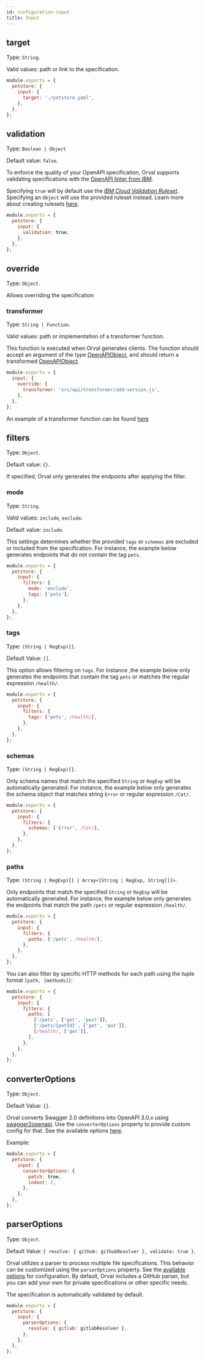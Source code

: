 ```yaml
---
id: configuration-input
title: Input
---
```


## target

Type: `String`.

Valid values: path or link to the specification.

```js
module.exports = {
  petstore: {
    input: {
      target: './petstore.yaml',
    },
  },
};
```

## validation

Type: `Boolean | Object`

Default value: `false`.

To enforce the quality of your OpenAPI specification, Orval supports validating specifications with the <a href="https://github.com/IBM/openapi-validator" target="_blank">OpenAPI linter from IBM</a>.

Specifying `true` will by default use the <a href="https://github.com/IBM/openapi-validator/blob/main/docs/ibm-cloud-rules.md"><em>IBM Cloud Validation Ruleset</em></a>.
Specifying an `Object` will use the provided ruleset instead. Learn more about creating rulesets <a href="https://docs.stoplight.io/docs/spectral/aa15cdee143a1-java-script-ruleset-format">here</a>.

```js
module.exports = {
  petstore: {
    input: {
      validation: true,
    },
  },
};
```

## override

Type: `Object`.

Allows overriding the specification

### transformer

Type: `String | Function`.

Valid values: path or implementation of a transformer function.

This function is executed when Orval generates clients. The function should accept an argument of the type <a href="https://github.com/metadevpro/openapi3-ts/blob/master/src/model/openapi30.ts#L12" target="_blank">OpenAPIObject</a>, and should return a transformed <a href="https://github.com/metadevpro/openapi3-ts/blob/master/src/model/openapi30.ts#L12" target="_blank">OpenAPIObject</a>.

```js
module.exports = {
  input: {
    override: {
      transformer: 'src/api/transformer/add-version.js',
    },
  },
};
```

An example of a transformer function can be found <a href="https://github.com/orval-labs/orval/blob/master/samples/basic/api/transformer/add-version.js" target="_blank">here</a>

## filters

Type: `Object`.

Default value: `{}`.

If specified, Orval only generates the endpoints after applying the filter.

### mode

Type: `String`.

Valid values: `include`, `exclude`.

Default value: `include`.

This settings determines whether the provided `tags` or `schemas` are excluded or included from the specification.
For instance, the example below generates endpoints that do not contain the tag `pets`.

```js
module.exports = {
  petstore: {
    input: {
      filters: {
        mode: 'exclude',
        tags: ['pets'],
      },
    },
  },
};
```

### tags

Type: `(String | RegExp)[]`.

Default Value: `[]`.

This option allows filtering on `tags`. For instance ,the example below only generates the endpoints that contain the tag `pets` or matches the regular expression `/health/`.

```js
module.exports = {
  petstore: {
    input: {
      filters: {
        tags: ['pets', /health/],
      },
    },
  },
};
```

### schemas

Type: `(String | RegExp)[]`.

Only schema names that match the specified `String` or `RegExp` will be automatically generated.
For instance, the example below only generates the schema object that matches string `Error` or regular expression `/Cat/`.

```js
module.exports = {
  petstore: {
    input: {
      filters: {
        schemas: ['Error', /Cat/],
      },
    },
  },
};
```

### paths

Type: `(String | RegExp)[] | Array<[String | RegExp, String[]]>`.

Only endpoints that match the specified `String` or `RegExp` will be automatically generated.
For instance, the example below only generates the endpoints that match the path `/pets` or regular expression `/health/`.

```js
module.exports = {
  petstore: {
    input: {
      filters: {
        paths: ['/pets', /health/],
      },
    },
  },
};
```

You can also filter by specific HTTP methods for each path using the tuple format `[path, [methods]]`:

```js
module.exports = {
  petstore: {
    input: {
      filters: {
        paths: [
          ['/pets', ['get', 'post']],
          ['/pets/{petId}', ['get', 'put']],
          [/health/, ['get']],
        ],
      },
    },
  },
};
```

## converterOptions

Type: `Object`.

Default Value: `{}`.

Orval converts Swagger 2.0 definitions into OpenAPI 3.0.x using [swagger2openapi](https://github.com/Mermade/oas-kit/tree/main/packages/swagger2openapi). Use the `converterOptions` property to provide custom config for that. See the available options [here](https://github.com/orval-labs/orval/blob/next/src/types/swagger2openapi.d.ts#L10).

Example:

```js
module.exports = {
  petstore: {
    input: {
      converterOptions: {
        patch: true,
        indent: 2,
      },
    },
  },
};
```

## parserOptions

Type: `Object`.

Default Value: `{ resolve: { github: githubResolver }, validate: true }`.

Orval utilizes a parser to process multiple file specifications. This behavior can be customized using the `parserOptions` property. See the [available options](https://apidevtools.com/swagger-parser/options.html) for configuration.
By default, Orval includes a GitHub parser, but you can add your own for private specifications or other specific needs.

The specification is automatically validated by default.

```js
module.exports = {
  petstore: {
    input: {
      parserOptions: {
        resolve: { gitlab: gitlabResolver },
      },
    },
  },
};
```
